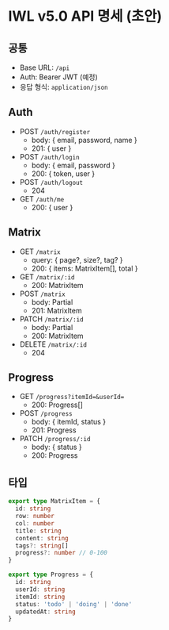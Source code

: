 # IWL v5.0 API 명세 (초안)

## 공통
- Base URL: `/api`
- Auth: Bearer JWT (예정)
- 응답 형식: `application/json`

## Auth
- POST `/auth/register`
  - body: { email, password, name }
  - 201: { user }
- POST `/auth/login`
  - body: { email, password }
  - 200: { token, user }
- POST `/auth/logout`
  - 204
- GET `/auth/me`
  - 200: { user }

## Matrix
- GET `/matrix`
  - query: { page?, size?, tag? }
  - 200: { items: MatrixItem[], total }
- GET `/matrix/:id`
  - 200: MatrixItem
- POST `/matrix`
  - body: Partial<MatrixItem>
  - 201: MatrixItem
- PATCH `/matrix/:id`
  - body: Partial<MatrixItem>
  - 200: MatrixItem
- DELETE `/matrix/:id`
  - 204

## Progress
- GET `/progress?itemId=&userId=`
  - 200: Progress[]
- POST `/progress`
  - body: { itemId, status }
  - 201: Progress
- PATCH `/progress/:id`
  - body: { status }
  - 200: Progress

## 타입
```ts
export type MatrixItem = {
  id: string
  row: number
  col: number
  title: string
  content: string
  tags?: string[]
  progress?: number // 0-100
}

export type Progress = {
  id: string
  userId: string
  itemId: string
  status: 'todo' | 'doing' | 'done'
  updatedAt: string
}
```
